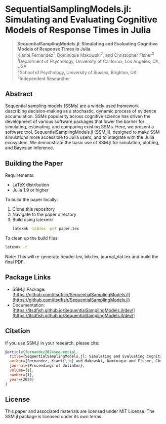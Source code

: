 # SequentialSamplingModels.jl: Simulating and Evaluating Cognitive Models of Response Times in Julia

> **SequentialSamplingModels.jl: Simulating and Evaluating Cognitive Models of Response Times in Julia**  
> Kianté Fernandez<sup>1</sup>, Dominique Makowski<sup>2</sup>, and Christopher Fisher<sup>3</sup>  
> <sup>1</sup>Department of Psychology, University of California, Los Angeles, CA, USA  
> <sup>2</sup>School of Psychology, University of Sussex, Brighton, UK  
> <sup>3</sup>Independent Researcher  

## Abstract

Sequential sampling models (SSMs) are a widely used framework describing decision-making as a stochastic, dynamic process of evidence accumulation. SSMs popularity across cognitive science has driven the development of various software packages that lower the barrier for simulating, estimating, and comparing existing SSMs. Here, we present a software tool, SequentialSamplingModels.jl (SSM.jl), designed to make SSM simulations more accessible to Julia users, and to integrate with the Julia ecosystem. We demonstrate the basic use of SSM.jl for simulation, plotting, and Bayesian inference.

## Building the Paper

Requirements:
- LaTeX distribution
- Julia 1.9 or higher

To build the paper locally:

1. Clone this repository
2. Navigate to the paper directory
3. Build using latexmk:
   ```bash
   latexmk -bibtex -pdf paper.tex
   ```

To clean up the build files:
   ```bash
   latexmk -c
   ```

Note: This will re-generate header.tex, bib.tex, journal_dat.tex and build the final PDF.

## Package Links

- SSM.jl Package: [https://github.com/itsdfish/SequentialSamplingModels.jl](https://github.com/itsdfish/SequentialSamplingModels.jl)
- Documentation: [https://itsdfish.github.io/SequentialSamplingModels.jl/dev/](https://itsdfish.github.io/SequentialSamplingModels.jl/dev/)

## Citation

If you use SSM.jl in your research, please cite:

```bibtex
@article{fernandez2024sequential,
  title={SequentialSamplingModels.jl: Simulating and Evaluating Cognitive Models of Response Times in Julia},
  author={Fernandez, Kiant{\'e} and Makowski, Dominique and Fisher, Christopher},
  journal={Proceedings of JuliaCon},
  volume={1},
  number={1},
  year={2024}
}
```

## License

This paper and associated materials are licensed under MIT License. The SSM.jl package is licensed under its own terms.
